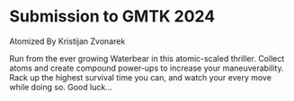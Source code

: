 # Submission to GMTK 2024

Atomized
By Kristijan Zvonarek

Run from the ever growing Waterbear in this atomic-scaled thriller. Collect atoms and create compound power-ups to increase your maneuverability. Rack up the highest survival time you can, and watch your every move while doing so. Good luck...
